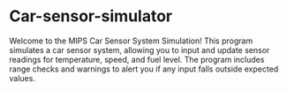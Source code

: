# Car-sensor-simulator
Welcome to the MIPS Car Sensor System Simulation! This program simulates a car sensor system,  allowing you to input and update sensor readings for temperature, speed, and fuel level. The program  includes range checks and warnings to alert you if any input falls outside expected values.
